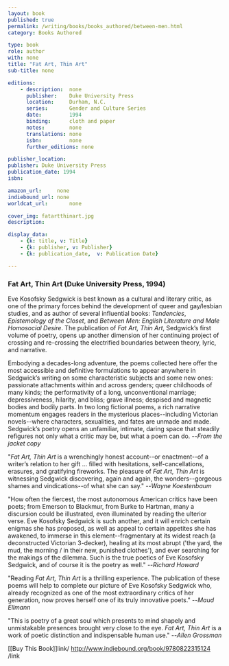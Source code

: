 ```yaml
---
layout: book
published: true
permalink: /writing/books/books_authored/between-men.html
category: Books Authored

type: book
role: author
with: none
title: "Fat Art, Thin Art"
sub-title: none

editions:
    - description:  none
      publisher:    Duke University Press
      location:     Durham, N.C.
      series:       Gender and Culture Series
      date:         1994
      binding:      cloth and paper
      notes:        none
      translations: none
      isbn: 		none
      further_editions: none

publisher_location: 
publisher: Duke University Press
publication_date: 1994
isbn:

amazon_url:		none
indiebound_url:	none
worldcat_url:		none

cover_img: fatartthinart.jpg
description:

display_data:
    - {k: title, v: Title}
    - {k: publisher, v: Publisher}
    - {k: publication_date,  v: Publication Date}

---
```


### Fat Art, Thin Art (Duke University Press, 1994)

Eve Kosofsky Sedgwick is best known as a cultural and literary critic, as one of the primary forces behind the development of queer and gay/lesbian studies, and as author of several influential books: <i>Tendencies</i>, <i>Epistemology of the Closet</i>, and <i>Between Men: English Literature and Male Homosocial Desire</i>. The publication of <i>Fat Art, Thin Art</i>, Sedgwick’s first volume of poetry, opens up another dimension of her continuing project of crossing and re-crossing the electrified boundaries between theory, lyric, and narrative.

Embodying a decades-long adventure, the poems collected here offer the most accessible and definitive formulations to appear anywhere in Sedgwick’s writing on some characteristic subjects and some new ones: passionate attachments within and across genders; queer childhoods of many kinds; the performativity of a long, unconventional marriage; depressiveness, hilarity, and bliss; grave illness; despised and magnetic bodies and bodily parts. In two long fictional poems, a rich narrative momentum engages readers in the mysterious places--including Victorian novels--where characters, sexualities, and fates are unmade and made. Sedgwick’s poetry opens an unfamiliar, intimate, daring space that steadily refigures not only what a critic may be, but what a poem can do. --<i>From the jacket copy</i>

"<i>Fat Art, Thin Art</i> is a wrenchingly honest account--or enactment--of a writer’s relation to her gift ... filled with hesitations, self-cancellations, erasures, and gratifying fireworks. The pleasure of <i>Fat Art, Thin Art</i> is witnessing Sedgwick discovering, again and again, the wonders--gorgeous shames and vindications--of what she can say." --<i>Wayne Koestenbaum</i>

"How often the fiercest, the most autonomous American critics have been poets; from Emerson to Blackmur, from Burke to Hartman, many a discursion could be illustrated, even illuminated by reading the ulterior verse. Eve Kosofsky Sedgwick is such another, and it will enrich certain enigmas she has proposed, as well as appeal to certain appetites she has awakened, to immerse in this element--fragmentary at its widest reach (a deconstructed Victorian 3-decker), healing at its most abrupt ('the yard, the mud, the morning / in their new, punished clothes'), and ever searching for the makings of the dilemma. Such is the true poetics of Eve Kosofsky Sedgwick, and of course it is the poetry as well." --<i>Richard Howard</i>

"Reading <i>Fat Art, Thin Art</i> is a thrilling experience. The publication of these poems will help to complete our picture of Eve Kosofsky Sedgwick who, already recognized as one of the most extraordinary critics of her generation, now proves herself one of its truly innovative poets." --<i>Maud Ellmann</i>

"This is poetry of a great soul which presents to mind shapely and unmistakable presences brought very close to the eye. <i>Fat Art, Thin Art</i> is a work of poetic distinction and indispensable human use." --<i>Allen Grossman</i>

[[Buy This Book]]link/ http://www.indiebound.org/book/9780822315124 /link